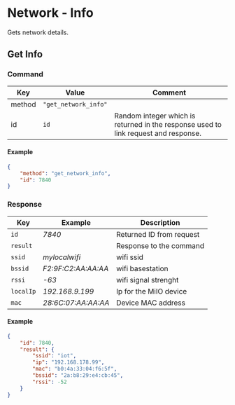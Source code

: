 # Network - Info

Gets network details.

## Get Info

### Command

| Key    | Value                | Comment                                                                             |
| ------ | -------------        | ----------------------------------------------------------------------------------- |
| method | `"get_network_info"` |                                                                                     |
| id     | `id`                 | Random integer which is returned in the response used to link request and response. |

#### Example

```json
{
    "method": "get_network_info",
    "id": 7840
}
```
### Response

| Key          | Example                            | Description                    |
| ------------ | ---------------------------------- | ------------------------------ |
| `id`         | _7840_                             | Returned ID from request       |
| `result`     |                                    | Response to the command        |
| `ssid`       | _mylocalwifi_                      | wifi ssid                      |
| `bssid`      | _F2:9F:C2:AA:AA:AA_                | wifi basestation               |
| `rssi`       | _-63_                              | wifi signal strenght           |
| `localIp`    | _192.168.9.199_                    | Ip for the MiIO device         |
| `mac`        | _28:6C:07:AA:AA:AA_                | Device MAC address             |

#### Example

```json
{
    "id": 7840,
    "result": {
        "ssid": "iot",
        "ip": "192.168.178.99",
        "mac": "b0:4a:33:04:f6:5f",
        "bssid": "2a:b8:29:e4:cb:45",
        "rssi": -52
    }
}
```
